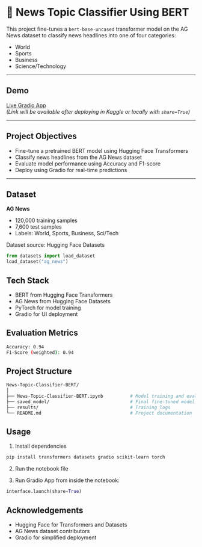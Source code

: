 # 📰 News Topic Classifier Using BERT

This project fine-tunes a `bert-base-uncased` transformer model on the AG News dataset to classify news headlines into one of four categories:

-  World
-  Sports
-  Business
-  Science/Technology

---

## Demo
 [Live Gradio App](#)  
_(Link will be available after deploying in Kaggle or locally with `share=True`)_

---

## Project Objectives

- Fine-tune a pretrained BERT model using Hugging Face Transformers
- Classify news headlines from the AG News dataset
- Evaluate model performance using Accuracy and F1-score
- Deploy using Gradio for real-time predictions

---

## Dataset

**AG News**  
- 120,000 training samples  
- 7,600 test samples  
- Labels: World, Sports, Business, Sci/Tech

Dataset source: Hugging Face Datasets  

```python
from datasets import load_dataset
load_dataset("ag_news")
```

## Tech Stack

- BERT from Hugging Face Transformers
- AG News from Hugging Face Datasets
- PyTorch for model training
- Gradio for UI deployment


## Evaluation Metrics

```bash
Accuracy: 0.94
F1-Score (weighted): 0.94
```

## Project Structure

```bash
News-Topic-Classifier-BERT/
│
├── News-Topic-Classifier-BERT.ipynb          # Model training and evaluation, also contains the cell for Gradio App
├── saved_model/                              # Final fine-tuned model
├── results/                                  # Training logs
└── README.md                                 # Project documentation
```

## Usage
1. Install dependencies

```bash
pip install transformers datasets gradio scikit-learn torch
```

2. Run the notebook file
   
3. Run Gradio App from inside the notebook:

```python
interface.launch(share=True)
```

## Acknowledgements
- Hugging Face for Transformers and Datasets
- AG News dataset contributors
- Gradio for simplified deployment
